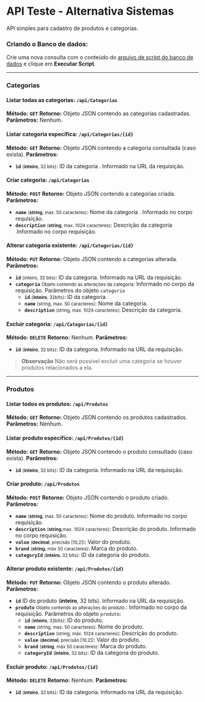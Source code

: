 # API Teste - Alternativa Sistemas

API simples para cadastro de produtos e categorias.

### Criando o Banco de dados:

Crie uma nova consulta com o conteúdo do [arquivo de script do banco de dados]("http://github.com/) e clique em **Executar Script**.

---

### Categorias

#### Listar todas as categorias: **`/api/Categorias`**

**Método:** **`GET`**
**Retorno:** Objeto JSON contendo as categorias cadastradas.
**Parâmetros:** Nenhum.

#### Listar categoria específica: **`/api/Categorias/{id}`**

**Método:** **`GET`**
**Retorno:** Objeto JSON contendo a categoria consultada (caso exista).
**Parâmetros:**

-   **`id`** <small>(**inteiro**, 32 bits)</small>: ID da categoria . Informado na URL da requisição.

#### Criar categoria: **`/api/Categorias`**

**Método:** **`POST`**
**Retorno:** Objeto JSON contendo a categorias criada.
**Parâmetros:**

-   **`name`** <small>(**string**, max. 50 caracteres)</small>: Nome da categoria . Informado no corpo requisição.
-   **`description`** <small>(**string**, max. 1024 caracteres)</small>: Descrição da categoria .Informado no corpo requisição.

#### Alterar categoria existente: **`/api/Categorias/{id}`**

**Método:** **`PUT`**
**Retorno:** Objeto JSON contendo a categorias alterada.
**Parâmetros:**

-   **`id`** <small>(inteiro, 32 bits)</small>: ID da categoria. Informado na URL da requisição.
-   **`categoria`** <small>Objeto contendo as alterações da categoria</small>: Informado no corpo da requisição.
    Parâmetros do objeto `categoria`
    -   **`id`** <small>(**inteiro**, 32bits)</small>: ID da categoria.
    -   **`name`** <small>(string, max. 50 caracteres)</small>: Nome da categoria.
    -   **`description`** <small>(string, max. 1024 caracteres)</small>: Descrição da categoria.

#### Excluir categoria: **`/api/Categorias/{id}`**

**Método:** **`DELETE`**
**Retorno:** Nenhum.
**Parâmetros:**

-   **`id`** <small>(**inteiro**, 32 bits)</small>: ID da categoria. Informado na URL da requisição.

> **Observação**
> Não será possível excluir uma categoria se houver produtos relacionados a ela.

---

### Produtos

#### Listar todos os produtos: **`/api/Produtos`**

**Método:** **`GET`**
**Retorno:** Objeto JSON contendo os produtos cadastrados.
**Parâmetros:** Nenhum.

#### Listar produto específico: **`/api/Produtos/{id}`**

**Método:** **`GET`**
**Retorno:** Objeto JSON contendo o produto consultado (caso exista).
**Parâmetros:**

-   **`id`** <small>(**inteiro**, 32 bits)</small>: ID da categoria. Informado na URL da requisição.

#### Criar produto: **`/api/Produtos`**

**Método:** **`POST`**
**Retorno:** Objeto JSON contendo o produto criado.
**Parâmetros:**

-   **`name`** <small>(**string**, max. 50 caracteres)</small>: Nome do produto. Informado no corpo requisição.
-   **`description`** <small>(**string**,max. 1024 caracteres)</small>: Descrição do produto. Informado no corpo requisição.
-   **`value`** <small>(**decimal**, precisão [10,2])</small>: Valor do produto.
-   **`brand`** <small>(**string**, máx 50 caracteres)</small>: Marca do produto.
-   **`categoryId`** <small>(**inteiro**, 32 bits)</small>: ID da categoria do produto.

#### Alterar produto existente: **`/api/Produtos/{id}`**

**Método:** **`PUT`**
**Retorno:** Objeto JSON contendo o produto alterado.
**Parâmetros:**

-   **`id`** ID do produto (**inteiro**, 32 bits). Informado na URL da requisição.
-   **`produto`** <small>Objeto contendo as alterações do produto.</small>: Informado no corpo da requisição. Parâmetros do objeto `produto`:
    -   **`id`** <small>(**inteiro**, 32bits)</small>: ID do produto.
    -   **`name`** <small>(string, max. 50 caracteres)</small>: Nome do produto.
    -   **`description`** <small>(string, máx. 1024 caracteres)</small>: Descrição do produto.
    -   **`value`** <small>(**decimal**, precisão [10,2])</small>: Valor do produto.
    -   **`brand`** <small>(**string**, máx 50 caracteres)</small>: Marca do produto.
    -   **`categoryId`** <small>(**inteiro**, 32 bits)</small>: ID da categoria do produto.

#### Excluir produto: **`/api/Produtos/{id}`**

**Método:** **`DELETE`**
**Retorno:** Nenhum.
**Parâmetros:**

-   **`id`** <small>(**inteiro**, 32 bits)</small>: ID da categoria. Informado na URL da requisição.
